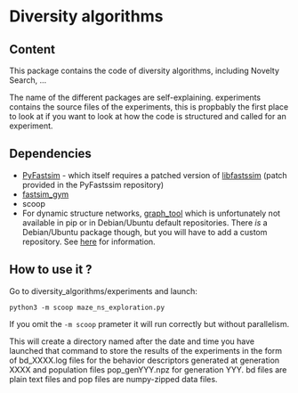 # Diversity algorithms

## Content

This package contains the code of diversity algorithms, including Novelty Search, ...

The name of the different packages are self-explaining. experiments contains the source files of the experiments, this is propbably the first place to look at if you want to look at how the code is structured and called for an experiment.

## Dependencies

* [PyFastsim](https://github.com/alexendy/pyfastsim) - which itself requires a patched version of [libfastssim](https://github.com/jbmouret/libfastsim) (patch provided in the PyFastssim repository)
* [fastsim_gym](https://github.com/alexendy/fastsim_gym)
* scoop
* For dynamic structure networks, [graph_tool](https://graph-tool.skewed.de/) which is unfortunately not available in pip or in Debian/Ubuntu default repositories. There *is* a Debian/Ubuntu package though, but you will have to add a custom repository. See [here](https://git.skewed.de/count0/graph-tool/wikis/installation-instructions#debian-ubuntu) for information.

## How to use it ?

Go to diversity_algorithms/experiments and launch:
```
python3 -m scoop maze_ns_exploration.py
```
If you omit the ``-m scoop`` prameter it will run correctly but without parallelism.

This will create a directory named after the date and time you have launched that command to store the results of the experiments in the form of bd_XXXX.log files for the behavior descriptors generated at generation XXXX and population files pop_genYYY.npz for generation YYY. bd files are plain text files and pop files are numpy-zipped data files.

